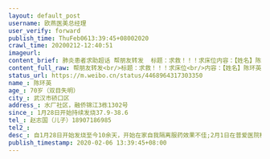 ```yaml
---
layout: default_post
username: 欧燕医美总经理
user_verify: forward
publish_time: ThuFeb0613:39:45+08002020
crawl_time: 20200212-12:40:51
imageurl: 
content_brief: 肺炎患者求助超话 帮朋友转发  标题：求救！！！求床位内容：【姓名】陈环英【年龄】70岁（双目失明）【所在城市】武汉市硚口区【所在小区、社区】水厂社区，融侨锦江3栋1302号【患病时间】1月28日开始持续发烧37.9-38.6【联系方式】赵志国（儿子）18907186985【也已经确诊感染新形冠状病毒 ...全文
content_full_raw: 帮朋友转发<br/>标题：求救！！！求床位<br/>内容：【姓名】陈环英<br/>【年龄】70岁（双目失明）<br/>【所在城市】武汉市硚口区<br/>【所在小区、社区】水厂社区，融侨锦江3栋1302号<br/>【患病时间】1月28日开始持续发烧37.9-38.6<br/>【联系方式】赵志国（儿子）18907186985【也已经确诊感染新形冠状病毒】<br/>赵志华（女儿）15802765280<br/>【病情描述】<br/>自1月28日开始发烧至今10余天，开始在家自我隔离服药效果不佳;2月1日在普爱医院检查CT和查血，高度疑似，并开始打针，没有好转。<br/>2月3日在一医院做核酸检查，结果为阳性（一医院检验结果核实电话(85332423）;<br/>后继续在普爱医院输液共6天，身体状况越来越差，几天前开始已经出现呼吸困难，几次咳血，现已无法行动，将近8天无进食，期间反复联系水厂社区及硚口区，答复为需排队等候，目前病人仍然在家，急需床位！！！请朋友们大力协助，万分感谢！
status_url: https://m.weibo.cn/status/4468964317303350
name_: 陈环英
age_: 70岁（双目失明）
city_: 武汉市硚口区
address_: 水厂社区，融侨锦江3栋1302号
since_: 1月28日开始持续发烧37.9-38.6
tel_: 赵志国（儿子）18907186985
tel2_: 
desc_: 自1月28日开始发烧至今10余天，开始在家自我隔离服药效果不佳;2月1日在普爱医院检查CT和查血，高度疑似，并开始打针，没有好转。2月3日在一医院做核酸检查，结果为阳性（一医院检验结果核实电话(85332423）;后继续在普爱医院输液共6天，身体状况越来越差，几天前开始已经出现呼吸困难，几次咳血，现已无法行动，将近8天无进食，期间反复联系水厂社区及硚口区，答复为需排队等候，目前病人仍然在家，急需床位！！！请朋友们大力协助，万分感谢！
publish_timestamp: 2020-02-06 13:39:45+08:00
---
```

